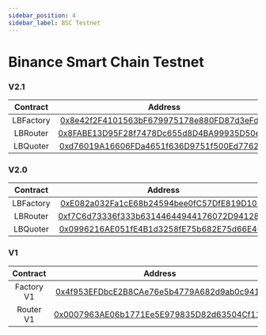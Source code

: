 ```yaml
---
sidebar_position: 4
sidebar_label: BSC Testnet
---
```


# Binance Smart Chain Testnet

### V2.1

| Contract  |                                                           Address                                                            |
| :-------: | :--------------------------------------------------------------------------------------------------------------------------: |
| LBFactory | [0x8e42f2F4101563bF679975178e880FD87d3eFd4e](https://testnet.bscscan.com/address/0x8e42f2F4101563bF679975178e880FD87d3eFd4e) |
| LBRouter  | [0x8FABE13D95F28f7478Dc655d8D4BA99935D50e02](https://testnet.bscscan.com/address/0x8FABE13D95F28f7478Dc655d8D4BA99935D50e02) |
| LBQuoter  | [0xd76019A16606FDa4651f636D9751f500Ed776250](https://testnet.bscscan.com/address/0xd76019A16606FDa4651f636D9751f500Ed776250) |

### V2.0

| Contract  |                                                           Address                                                            |
| :-------: | :--------------------------------------------------------------------------------------------------------------------------: |
| LBFactory | [0xE082a032Fa1cE68b24594bee0fC57DfE819D107c](https://testnet.bscscan.com/address/0xE082a032Fa1cE68b24594bee0fC57DfE819D107c) |
| LBRouter  | [0xf7C6d73336f333b63144644944176072D94128F5](https://testnet.bscscan.com/address/0xf7C6d73336f333b63144644944176072D94128F5) |
| LBQuoter  | [0x0996216AE051fE4B1d3258fE75b682E75d66E4C0](https://testnet.bscscan.com/address/0x0996216AE051fE4B1d3258fE75b682E75d66E4C0) |

### V1

|  Contract  |                                                           Address                                                            |
| :--------: | :--------------------------------------------------------------------------------------------------------------------------: |
| Factory V1 | [0x4f953EFDbcE2B8CAe76e5b4779A682d9ab0c941c](https://testnet.bscscan.com/address/0x4f953EFDbcE2B8CAe76e5b4779A682d9ab0c941c) |
| Router V1  | [0x0007963AE06b1771Ee5E979835D82d63504Cf11d](https://testnet.bscscan.com/address/0x0007963AE06b1771Ee5E979835D82d63504Cf11d) |
